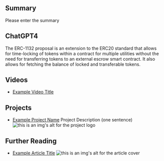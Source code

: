 ## Summary

Please enter the summary

## ChatGPT4

The ERC-1132 proposal is an extension to the ERC20 standard that allows for time-locking of tokens within a contract for multiple utilities without the need for transferring tokens to an external escrow smart contract. It also allows for fetching the balance of locked and transferable tokens.

## Videos

- [Example Video Title](https://www.youtube.com/watch?v=TDGq4aeevgY)

## Projects

- [Example Project Name](https://xxxx.xxx/xxxxx) Project Description (one sentence) ![this is an img's alt for the project logo](https://xxxx.xxx/project-logo.xxx)

## Further Reading

- [Example Article Title](https://xxxx.xxx/xxxxx) ![this is an img's alt for the article cover](https://xxxx.xxx/article-cover.xxx)
